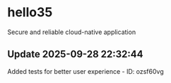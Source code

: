 # hello35
Secure and reliable cloud-native application

## Update 2025-09-28 22:32:44
Added tests for better user experience - ID: ozsf60vg

